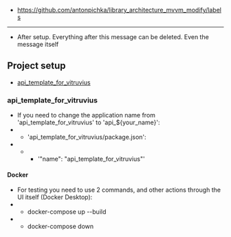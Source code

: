 - https://github.com/antonpichka/library_architecture_mvvm_modify/labels

---

- After setup. Everything after this message can be deleted. Even the message itself

## Project setup

- [api_template_for_vitruvius](https://github.com/antonpichka/template_for_vitruvius#api_template_for_vitruvius)

### api_template_for_vitruvius

- If you need to change the application name from 'api_template_for_vitruvius' to 'api_${your_name}':
- - 'api_template_for_vitruvius/package.json':
- - - '"name": "api_template_for_vitruvius"'

#### Docker

- For testing you need to use 2 commands, and other actions through the UI itself (Docker Desktop):
- - docker-compose up --build
- - docker-compose down
